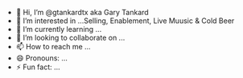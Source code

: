 - 👋 Hi, I’m @gtankardtx aka Gary Tankard
- 👀 I’m interested in ...Selling, Enablement, Live Muusic & Cold Beer
- 🌱 I’m currently learning ...
- 💞️ I’m looking to collaborate on ...
- 📫 How to reach me ...
- 😄 Pronouns: ...
- ⚡ Fun fact: ...

<!---
gtankardtx/gtankardtx is a ✨ special ✨ repository because its `README.md` (this file) appears on your GitHub profile.
You can click the Preview link to take a look at your changes.
--->

